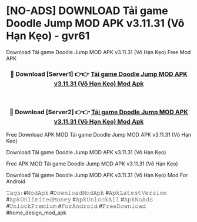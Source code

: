 # [NO-ADS] DOWNLOAD Tải game Doodle Jump MOD APK v3.11.31 (Vô Hạn Kẹo) - gvr61
Download Tải game Doodle Jump MOD APK v3.11.31 (Vô Hạn Kẹo) Free Mod APK

<div align="center">
<h3>🔴 Download [Server1] 👉👉 <a href="https://apk-comot.site?title=Tải_game_Doodle_Jump_MOD_APK_v3.11.31_(Vô_Hạn_Kẹo)">Tải game Doodle Jump MOD APK v3.11.31 (Vô Hạn Kẹo) Mod Apk</a></h3><br>

<h3>🔴 Download [Server2] 👉👉 <a href="https://apk-comot.site?title=Tải_game_Doodle_Jump_MOD_APK_v3.11.31_(Vô_Hạn_Kẹo)">Tải game Doodle Jump MOD APK v3.11.31 (Vô Hạn Kẹo) Mod Apk</a></h3>
</div>


Free Download APK MOD Tải game Doodle Jump MOD APK v3.11.31 (Vô Hạn Kẹo)

Download Tải game Doodle Jump MOD APK v3.11.31 (Vô Hạn Kẹo) 

Free APK MOD Tải game Doodle Jump MOD APK v3.11.31 (Vô Hạn Kẹo) 

Download Tải game Doodle Jump MOD APK v3.11.31 (Vô Hạn Kẹo) Mod For Android

𝚃𝚊𝚐𝚜: #𝙼𝚘𝚍𝙰𝚙𝚔 #𝙳𝚘𝚠𝚗𝚕𝚘𝚊𝚍𝙼𝚘𝚍𝙰𝚙𝚔 #𝙰𝚙𝚔𝙻𝚊𝚝𝚎𝚜𝚝𝚅𝚎𝚛𝚜𝚒𝚘𝚗 #𝙰𝚙𝚔𝚄𝚗𝚕𝚒𝚖𝚒𝚝𝚎𝚍𝙼𝚘𝚗𝚎𝚢 #𝙰𝚙𝚔𝚄𝚗𝚕𝚘𝚌𝚔𝙰𝚕𝚕 #𝙰𝚙𝚔𝙽𝚘𝙰𝚍𝚜 #𝚄𝚗𝚕𝚘𝚌𝚔𝙿𝚛𝚎𝚖𝚒𝚞𝚖 #𝙵𝚘𝚛𝙰𝚗𝚍𝚛𝚘𝚒𝚍 #𝙵𝚛𝚎𝚎𝙳𝚘𝚠𝚗𝚕𝚘𝚊𝚍 #home_design_mod_apk